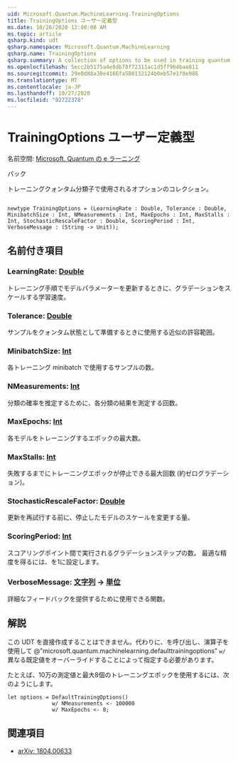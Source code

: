 ```yaml
---
uid: Microsoft.Quantum.MachineLearning.TrainingOptions
title: TrainingOptions ユーザー定義型
ms.date: 10/26/2020 12:00:00 AM
ms.topic: article
qsharp.kind: udt
qsharp.namespace: Microsoft.Quantum.MachineLearning
qsharp.name: TrainingOptions
qsharp.summary: A collection of options to be used in training quantum classifiers.
ms.openlocfilehash: 5ecc2b5175a4e8db78f72311ac1d5ff964bae811
ms.sourcegitcommit: 29e0d88a30e4166fa580132124b0eb57e1f0e986
ms.translationtype: MT
ms.contentlocale: ja-JP
ms.lasthandoff: 10/27/2020
ms.locfileid: "92722378"
---
```

# <a name="trainingoptions-user-defined-type"></a>TrainingOptions ユーザー定義型

名前空間: [Microsoft. Quantum の e ラーニング](xref:Microsoft.Quantum.MachineLearning)

パック [](https://nuget.org/packages/)


トレーニングクォンタム分類子で使用されるオプションのコレクション。

```qsharp

newtype TrainingOptions = (LearningRate : Double, Tolerance : Double, MinibatchSize : Int, NMeasurements : Int, MaxEpochs : Int, MaxStalls : Int, StochasticRescaleFactor : Double, ScoringPeriod : Int, VerboseMessage : (String -> Unit));
```



## <a name="named-items"></a>名前付き項目

### <a name="learningrate--double"></a>LearningRate: [Double](xref:microsoft.quantum.lang-ref.double)

トレーニング手順でモデルパラメーターを更新するときに、グラデーションをスケールする学習速度。
### <a name="tolerance--double"></a>Tolerance: [Double](xref:microsoft.quantum.lang-ref.double)

サンプルをクォンタム状態として準備するときに使用する近似の許容範囲。
### <a name="minibatchsize--int"></a>MinibatchSize: [Int](xref:microsoft.quantum.lang-ref.int)

各トレーニング minibatch で使用するサンプルの数。
### <a name="nmeasurements--int"></a>NMeasurements: [Int](xref:microsoft.quantum.lang-ref.int)

分類の確率を推定するために、各分類の結果を測定する回数。
### <a name="maxepochs--int"></a>MaxEpochs: [Int](xref:microsoft.quantum.lang-ref.int)

各モデルをトレーニングするエポックの最大数。
### <a name="maxstalls--int"></a>MaxStalls: [Int](xref:microsoft.quantum.lang-ref.int)

失敗するまでにトレーニングエポックが停止できる最大回数 (約ゼログラデーション)。
### <a name="stochasticrescalefactor--double"></a>StochasticRescaleFactor: [Double](xref:microsoft.quantum.lang-ref.double)

更新を再試行する前に、停止したモデルのスケールを変更する量。
### <a name="scoringperiod--int"></a>ScoringPeriod: [Int](xref:microsoft.quantum.lang-ref.int)

スコアリングポイント間で実行されるグラデーションステップの数。
最適な精度を得るには、を1に設定します。
### <a name="verbosemessage--string---unit"></a>VerboseMessage: [文字列](xref:microsoft.quantum.lang-ref.string) -> [単位](xref:microsoft.quantum.lang-ref.unit)

詳細なフィードバックを提供するために使用できる関数。

## <a name="remarks"></a>解説

この UDT を直接作成することはできません。代わりに、を呼び出し、演算子を使用して @"microsoft.quantum.machinelearning.defaulttrainingoptions" `w/` 異なる既定値をオーバーライドすることによって指定する必要があります。

たとえば、10万の測定値と最大8個のトレーニングエポックを使用するには、次のようにします。

```Q#
let options = DefaultTrainingOptions()
              w/ NMeasurements <- 100000
              w/ MaxEpochs <- 8;
```

## <a name="references"></a>関連項目

- [arXiv: 1804.00633](https://arxiv.org/abs/1804.00633)